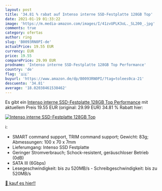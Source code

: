 ```yaml
---
layout: post
title: '34.81 % rabat auf Intenso interne SSD-Festplatte 128GB Top'
date: 2021-01-19 01:33:22
image: 'https://m.media-amazon.com/images/I/41zvUPLK3oL._SL200_.jpg'
comments: true
category: ofertas
author: ring
slug: 'B0093RN0PI-de'
actualPrice: 19.55 EUR
currency: EUR
price: 19.55
comparePrice: 29.99 EUR
prodname: 'Intenso interne SSD-Festplatte 128GB Top Performance'
country: 'de'
flag: '🇩🇪'
buyurl: 'https://www.amazon.de/dp/B0093RN0PI/?tag=tolees0ca-21'
descuento: '34.81'
average: '18.02038461538462'
---
```


Es gibt ein [Intenso interne SSD-Festplatte 128GB Top Performance](https://www.amazon.de/dp/B0093RN0PI/?tag=tolees0ca-21) mit aktuellem Preis 19.55 EUR (original: 29.99 EUR) 34.81 % Rabatt hier:

[![Intenso interne SSD-Festplatte 128GB Top](https://m.media-amazon.com/images/I/41zvUPLK3oL._SL200_.jpg)](https://www.amazon.de/dp/B0093RN0PI/?tag=tolees0ca-21)

ℹ️:

- SMART command support, TRIM command support; Gewicht: 83g; Abmessungen: 100 x 70 x 7mm
- Lieferumgang: Intenso SSD Festplatte
- Geringer Stromverbrauch; Schock-resistent, geräuschloser Betrieb (0dB)
- SATA III (6Gbps)
- Lesegeschwindigkeit: bis zu 520MB/s - Schreibgeschwindigkeit: bis zu 520MB/s

[🛒 kauf es hier!!](https://www.amazon.de/dp/B0093RN0PI/?tag=tolees0ca-21)
